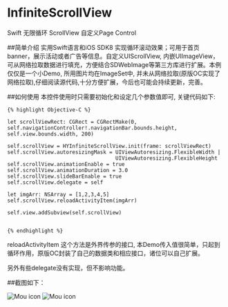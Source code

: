 # InfiniteScrollView
Swift 无限循环 ScrollView 自定义Page Control

##简单介绍
实用Swift语言和iOS SDK8 实现循环滚动效果；可用于首页banner，展示活动或者广告等信息。自定义UIScrollView, 内嵌UIImageView， 可从网络拉取数据进行填充，方便结合SDWebImage等第三方库进行扩展。本例仅仅是一个小Demo, 所用图片均在ImageSet中, 并未从网络拉取(原版OC实现了网络拉取),仔细阅读源代码,十分方便扩展，今后也可能会持续更新，完善。


##如何使用
本控件使用时只需要初始化和设定几个参数值即可, 关键代码如下: 

    {% highlight Objective-C %}
	                         
	let scrollViewRect: CGRect = CGRectMake(0, self.navigationController!.navigationBar.bounds.height, self.view.bounds.width, 200)
	
    self.scrollView = HYInfiniteScrollView.init(frame: scrollViewRect)
    self.scrollView.autoresizingMask = UIViewAutoresizing.FlexibleWidth |   
                                       UIViewAutoresizing.FlexibleHeight
    self.scrollView.animationEnable = true
    self.scrollView.animationDuration = 3.0
    self.scrollView.slideBarEnable = true
    self.scrollView.delegate = self
	
	let imgArr: NSArray = [1,2,3,4,5]
    self.scrollView.reloadActivityItem(imgArr)
        
    self.view.addSubview(self.scrollView)
	
	
    {% endhighlight %}
    
    
reloadActivityItem 这个方法是外界传参的接口, 本Demo传入值很简单，只起到循环作用，原版OC封装了自己的数据类和相应接口，诸位可以自己扩展。

另外有些delegate没有实现，但不影响功能。


##截图如下：

![Mou icon](http://zhgyw.cn/images/class_diagram.jpg) 
![Mou icon](http://zhgyw.cn/images/class_diagram.jpg) 